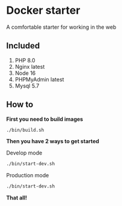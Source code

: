 # Docker starter
A comfortable starter for working in the web

## Included

1. PHP 8.0
2. Nginx latest
3. Node 16
4. PHPMyAdmin latest
5. Mysql 5.7

## How to
**First you need to build images**
```bash
./bin/build.sh
```

**Then you have 2 ways to get started**

Develop mode
```bash
./bin/start-dev.sh
```

Production mode
```bash
./bin/start-dev.sh
```

**That all!**
